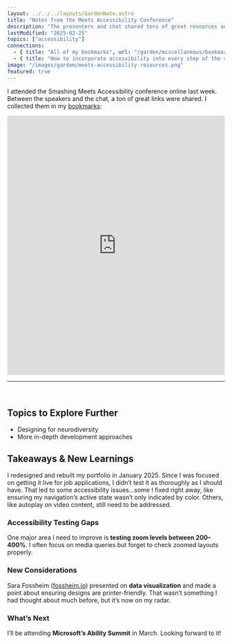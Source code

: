 ```yaml
---
layout: ../../../layouts/GardenNote.astro
title: "Notes from the Meets Accessibility Conference"
description: "The presenters and chat shared tons of great resources and I learned a few things."
lastModified: "2025-02-25"
topics: ["accessibility"]
connections:
  - { title: "All of my bookmarks", url: "/garden/miscellaneous/bookmarks" }
  - { title: "How to incorporate accessibility into every step of the software development lifecycle", url: "/garden/tech/accessibility-in-sdlc" }
image: "/images/gardem/meets-accessibility-resources.png"
featured: true
---
```


I attended the Smashing Meets Accessibility conference online last week. Between the speakers and the chat, a ton of great links were shared. I collected them in my [bookmarks](/garden/miscellaneous/bookmarks):
<iframe style="border: 0; width: 100%; height: 600px;" allowfullscreen frameborder="0" src="https://raindrop.io/savedbyjo/meets-accessibility-resources-52692319/embed"></iframe>

<br>
<hr>
<br>

## Topics to Explore Further  
- Designing for neurodiversity
- More in-depth development approaches 


## Takeaways & New Learnings  

I redesigned and rebuilt my portfolio in January 2025. Since I was focused on getting it live for job applications, I didn’t test it as thoroughly as I should have. That led to some accessibility issues...some I fixed right away, like ensuring my navigation’s active state wasn’t only indicated by color. Others, like autoplay on video content, still need to be addressed.  

### Accessibility Testing Gaps  
One major area I need to improve is **testing zoom levels between 200–400%**. I often focus on media queries but forget to check zoomed layouts properly.  

### New Considerations  
Sara Fossheim ([fossheim.io](https://fossheim.io)) presented on **data visualization** and made a point about ensuring designs are printer-friendly. That wasn’t something I had thought about much before, but it’s now on my radar.  

### What’s Next  
I’ll be attending **Microsoft’s Ability Summit** in March. Looking forward to it!  
